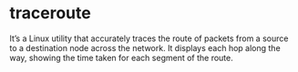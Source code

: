 # traceroute
It’s a Linux utility that accurately traces the route of packets from a source to a destination node across the network. It displays each hop along the way, showing the time taken for each segment of the route.